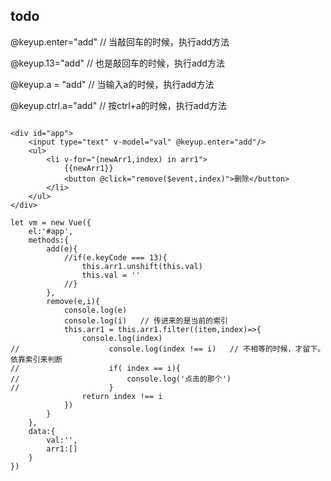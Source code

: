 
## todo

@keyup.enter="add"    // 当敲回车的时候，执行add方法

@keyup.13="add"       // 也是敲回车的时候，执行add方法

@keyup.a = "add"      // 当输入a的时候，执行add方法

@keyup.ctrl.a="add"   // 按ctrl+a的时候，执行add方法


```

<div id="app">
    <input type="text" v-model="val" @keyup.enter="add"/>
    <ul>
        <li v-for="(newArr1,index) in arr1">
            {{newArr1}}
            <button @click="remove($event,index)">删除</button>
        </li>
    </ul>
</div>

let vm = new Vue({
    el:'#app',
    methods:{
        add(e){
            //if(e.keyCode === 13){
                this.arr1.unshift(this.val)
                this.val = ''
            //}
        },
        remove(e,i){
            console.log(e)
            console.log(i)   // 传进来的是当前的索引
            this.arr1 = this.arr1.filter((item,index)=>{
                console.log(index)
//                    console.log(index !== i)   // 不相等的时候，才留下。 依靠索引来判断
//                    if( index == i){
//                        console.log('点击的那个')
//                    }
                return index !== i
            })
        }
    },
    data:{
        val:'',
        arr1:[]
    }
})



```